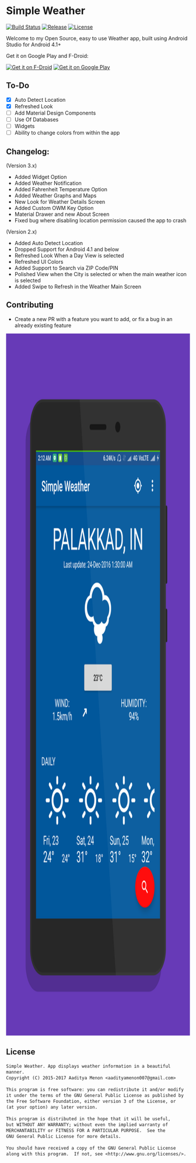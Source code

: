 # Simple Weather
[![Build Status](https://travis-ci.org/Sparker0i/Weather.svg?branch=master)](https://travis-ci.org/Sparker0i/Weather)
[![Release](https://img.shields.io/github/release/Sparker0i/Weather.svg)](https://github.com/Sparker0i/Weather/releases)
[![License](https://img.shields.io/badge/license-GNU_GPLv3-orange.svg)](https://raw.githubusercontent.com/Sparker0i/Weather/HEAD/LICENSE)

Welcome to my Open Source, easy to use Weather app, built using Android Studio for Android 4.1+

Get it on Google Play and F-Droid:

[<img src="https://f-droid.org/badge/get-it-on.png" alt="Get it on F-Droid" height="80">](https://f-droid.org/repository/browse/?fdid=com.a5corp.weather)
[<img src='https://play.google.com/intl/en_us/badges/images/generic/en_badge_web_generic.png' alt='Get it on Google Play' width='210' height='80'>](https://play.google.com/store/apps/details?id=com.a5corp.weather)

## To-Do

- [x] Auto Detect Location
- [x] Refreshed Look
- [ ] Add Material Design Components
- [ ] Use Of Databases
- [ ] Widgets
- [ ] Ability to change colors from within the app

## Changelog:

(Version 3.x)
- Added Widget Option
- Added Weather Notification
- Added Fahrenheit Temperature Option
- Added Weather Graphs and Maps
- New Look for Weather Details Screen
- Added Custom OWM Key Option
- Material Drawer and new About Screen
- Fixed bug where disabling location permission caused the app to crash

(Version 2.x)
- Added Auto Detect Location
- Dropped Support for Android 4.1 and below
- Refreshed Look When a Day View is selected
- Refreshed UI Colors
- Added Support to Search via ZIP Code/PIN
- Polished View when the City is selected or when the main weather icon is selected
- Added Swipe to Refresh in the Weather Main Screen

## Contributing

- Create a new PR with a feature you want to add, or fix a bug in an already existing feature

<img src='/img/Weather App.png' width='1080' height='1920'>

## License
```
Simple Weather. App displays weather information in a beautiful manner.
Copyright (C) 2015-2017 Aaditya Menon <aadityamenon007@gmail.com>

This program is free software: you can redistribute it and/or modify
it under the terms of the GNU General Public License as published by
the Free Software Foundation, either version 3 of the License, or
(at your option) any later version.

This program is distributed in the hope that it will be useful,
but WITHOUT ANY WARRANTY; without even the implied warranty of
MERCHANTABILITY or FITNESS FOR A PARTICULAR PURPOSE.  See the
GNU General Public License for more details.

You should have received a copy of the GNU General Public License
along with this program.  If not, see <http://www.gnu.org/licenses/>.
```

